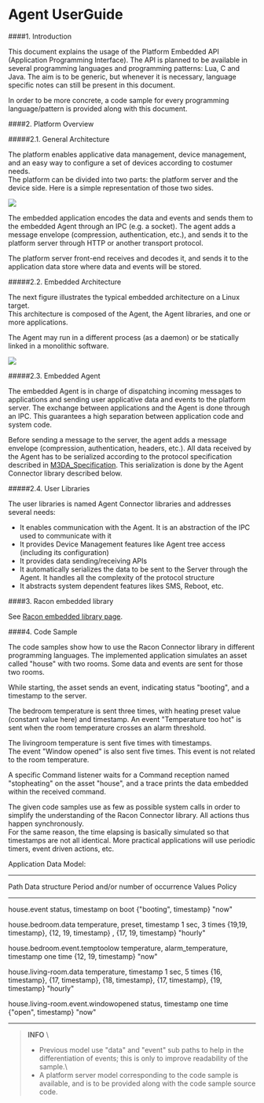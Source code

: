 Agent UserGuide
===============

####1. Introduction


This document explains the usage of the Platform Embedded API
(Application Programming Interface). The API is planned to be available
in several programming languages and programming patterns: Lua, C and Java. The aim is to be generic, but
whenever it is necessary, language specific notes can still be present
in this document.

In order to be more concrete, a code sample for every programming
language/pattern is provided along with this document.

####2. Platform Overview


#####2.1. General Architecture

The platform enables applicative data management, device management, and
an easy way to configure a set of devices according to costumer needs.\
 The platform can be divided into two parts: the platform server and the
device side. Here is a simple representation of those two sides.

![](images/Agent_UserGuide_General_Arch.png)

The embedded application encodes the data and events and sends them to
the embedded Agent through an IPC (e.g. a socket). The agent adds a
message envelope (compression, authentication, etc.), and sends it to
the platform server through HTTP or another transport protocol.

The platform server front-end receives and decodes it, and sends it to
the application data store where data and events will be stored.

#####2.2. Embedded Architecture

The next figure illustrates the typical embedded architecture on a Linux
target.\
This architecture is composed of the Agent, the Agent libraries,
and one or more applications.

The Agent may run in a different process (as a daemon) or be
statically linked in a monolithic software.

![](images/Agent_UserGuide_Device_Arch.png)

#####2.3. Embedded Agent

The embedded Agent is in charge of dispatching incoming messages to
applications and sending user applicative data and events to the
platform server. The exchange between applications and the Agent is
done through an IPC. This guarantees a high separation between
application code and system code.

Before sending a message to the server, the agent adds a message
envelope (compression, authentication, headers, etc.). All data received
by the Agent has to be serialized according to the protocol
specification described in 
[M3DA_Specification](http://wiki.eclipse.org/Mihini/M3DA_Specification). This serialization is done
by the Agent Connector library described below.

#####2.4. User Libraries

The user libraries is named Agent Connector libraries and addresses several
needs:

-   It enables communication with the Agent. It is an abstraction
    of the IPC used to communicate with it
-   It provides Device Management features like Agent tree access
    (including its configuration)
-   It provides data sending/receiving APIs
-   It automatically serializes the data to be sent to the Server
    through the Agent. It handles all the complexity of the 
    protocol structure
-   It abstracts system dependent features likes SMS, Reboot, etc.

####3. Racon embedded library

See [Racon embedded library page](Racon_Lua_library.html).

####4. Code Sample

The code samples show how to use the Racon Connector library in
different programming languages. The implemented application simulates
an asset called "house" with two rooms. Some data and events are sent
for those two rooms.

While starting, the asset sends an event, indicating status "booting",
and a timestamp to the server.

The bedroom temperature is sent three times, with heating preset value
(constant value here) and timestamp. An event "Temperature too hot" is
sent when the room temperature crosses an alarm threshold.

The livingroom temperature is sent five times with timestamps.\
 The event "Window opened" is also sent five times. This event is not
related to the room temperature.

A specific Command listener waits for a Command reception named
"stopheating" on the asset "house", and a trace prints the data embedded
within the received command.

The given code samples use as few as possible system calls in order to
simplify the understanding of the Racon Connector library. All
actions thus happen synchronously. \
 For the same reason, the time elapsing is basically simulated so that
timestamps are not all identical. More practical applications will use
periodic timers, event driven actions, etc.

Application Data Model:

---------------------------------------------------------------------------------------------------------------------------------------------------------------------------------------------------------------------------------------
Path                                     Data structure                                 Period and/or number of occurrence       Values                                                                                 Policy   
----                                     --------------                                 ----------------------------------       ------                                                                                 ---------------
house.event                              status, timestamp                              on boot                                  {"booting", timestamp}                                                                 "now"
                                                                                                                                                                                                                        
house.bedroom.data                       temperature, preset, timestamp                 1 sec, 3 times                           {19,19, timestamp}, {12, 19, timestamp} , {17, 19, timestamp}                          "hourly"
                                                                                                                                                                                                                        
house.bedroom.event.temptoolow           temperature, alarm\_temperature, timestamp     one time                                 {12, 19, timestamp}                                                                    "now"

house.living-room.data                   temperature, timestamp                         1 sec, 5 times                           {16, timestamp}, {17, timestamp}, {18, timestamp}, {17, timestamp}, {19, timestamp}    "hourly"
                                                                                        
house.living-room.event.windowopened     status, timestamp                              one time                                 {"open", timestamp}                                                                    "now"

---------------------------------------------------------------------------------------------------------------------------------------------------------------------------------------------------------------------------------------


> **INFO** \
> - Previous model use "data" and "event" sub paths to help in the
>   differentiation of events; this is only to improve readability of
>   the sample.\
> - A platform server model corresponding to the code sample is
>   available, and is to be provided along with the code sample source
>   code.

